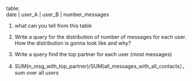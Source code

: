 table:  
date | user_A | user_B | number_messages

1)	what can you tell from this table  
2)	Write a query for the distribution of number of messages for each user. How the distribution is gonna look like and why? 

3)	Write a query find the top partner for each user (most messages)  

4)	SUM(n_msg_with_top_partner)/SUM(all_messages_with_all_contacts），sum over all users  
